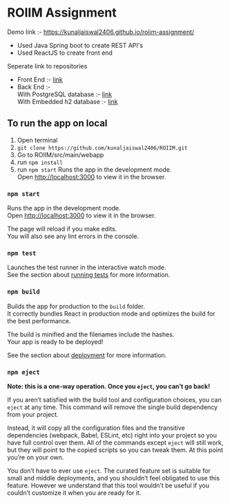 # ROIIM Assignment
Demo link :- https://kunaljaiswal2406.github.io/roiim-assignment/

- Used Java Spring boot to create REST API's
- Used ReactJS to create front end

Seperate link to repositories  
- Front End :- [link](https://github.com/kunaljaiswal2406/roiim-assignment)  
- Back End  :-    
With PostgreSQL database :- [link](https://github.com/kunaljaiswal2406/roiim-backend-postgresql)      
With Embedded h2 database :- [link](https://github.com/kunaljaiswal2406/roiim-backend-h2)     

## To run the app on local 

1. Open terminal
2. `git clone https://github.com/kunaljaiswal2406/ROIIM.git`
3. Go to ROIIM/src/main/webapp
4. run `npm install`
5. run `npm start`
  Runs the app in the development mode.\
  Open [http://localhost:3000](http://localhost:3000) to view it in the browser.



### `npm start`

Runs the app in the development mode.\
Open [http://localhost:3000](http://localhost:3000) to view it in the browser.

The page will reload if you make edits.\
You will also see any lint errors in the console.

### `npm test`

Launches the test runner in the interactive watch mode.\
See the section about [running tests](https://facebook.github.io/create-react-app/docs/running-tests) for more information.

### `npm build`

Builds the app for production to the `build` folder.\
It correctly bundles React in production mode and optimizes the build for the best performance.

The build is minified and the filenames include the hashes.\
Your app is ready to be deployed!

See the section about [deployment](https://facebook.github.io/create-react-app/docs/deployment) for more information.

### `npm eject`

**Note: this is a one-way operation. Once you `eject`, you can’t go back!**

If you aren’t satisfied with the build tool and configuration choices, you can `eject` at any time. This command will remove the single build dependency from your project.

Instead, it will copy all the configuration files and the transitive dependencies (webpack, Babel, ESLint, etc) right into your project so you have full control over them. All of the commands except `eject` will still work, but they will point to the copied scripts so you can tweak them. At this point you’re on your own.

You don’t have to ever use `eject`. The curated feature set is suitable for small and middle deployments, and you shouldn’t feel obligated to use this feature. However we understand that this tool wouldn’t be useful if you couldn’t customize it when you are ready for it.
